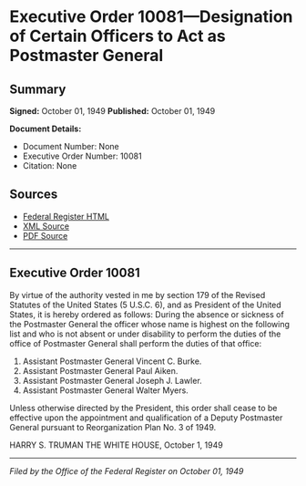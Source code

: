 # Executive Order 10081—Designation of Certain Officers to Act as Postmaster General

## Summary

**Signed:** October 01, 1949
**Published:** October 01, 1949

**Document Details:**
- Document Number: None
- Executive Order Number: 10081
- Citation: None

## Sources
- [Federal Register HTML](https://www.presidency.ucsb.edu/documents/executive-order-10081-designation-certain-officers-act-postmaster-general)
- [XML Source](None)
- [PDF Source](None)

---

## Executive Order 10081

By virtue of the authority vested in me by section 179 of the Revised Statutes of the United States (5 U.S.C. 6), and as President of the United States, it is hereby ordered as follows:
During the absence or sickness of the Postmaster General the officer whose name is highest on the following list and who is not absent or under disability to perform the duties of the office of Postmaster General shall perform the duties of that office:
1. Assistant Postmaster General Vincent C. Burke.
2. Assistant Postmaster General Paul Aiken.
3. Assistant Postmaster General Joseph J. Lawler.
4. Assistant Postmaster General Walter Myers.

Unless otherwise directed by the President, this order shall cease to be effective upon the appointment and qualification of a Deputy Postmaster General pursuant to Reorganization Plan No. 3 of 1949.

HARRY S. TRUMAN
THE WHITE HOUSE,
October 1, 1949

---

*Filed by the Office of the Federal Register on October 01, 1949*
